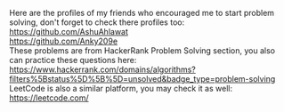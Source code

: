 Here are the profiles of my friends who encouraged me to start problem solving, don't forget to check there profiles too:\
https://github.com/AshuAhlawat \
https://github.com/Anky209e \
These problems are from HackerRank Problem Solving section, you also can practice these questions here:\
https://www.hackerrank.com/domains/algorithms?filters%5Bstatus%5D%5B%5D=unsolved&badge_type=problem-solving \
LeetCode is also a similar platform, you may check it as well:\
https://leetcode.com/